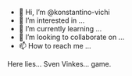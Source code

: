 - 👋 Hi, I’m @konstantino-vichi
- 👀 I’m interested in ...
- 🌱 I’m currently learning ...
- 💞️ I’m looking to collaborate on ...
- 📫 How to reach me ...

<!---
konstantino-vichi/konstantino-vichi is a ✨ special ✨ repository because its `README.md` (this file) appears on your GitHub profile.
You can click the Preview link to take a look at your changes.
--->
Here lies... Sven Vinkes... game.
